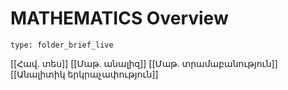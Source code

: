 # MATHEMATICS Overview
 
```ccard
type: folder_brief_live
```
 
[[Հավ․ տես]]
[[Մաթ․ անալիզ]]
[[Մաթ․ տրամաբանություն]]
[[Անալիտիկ երկրաչափություն]]

